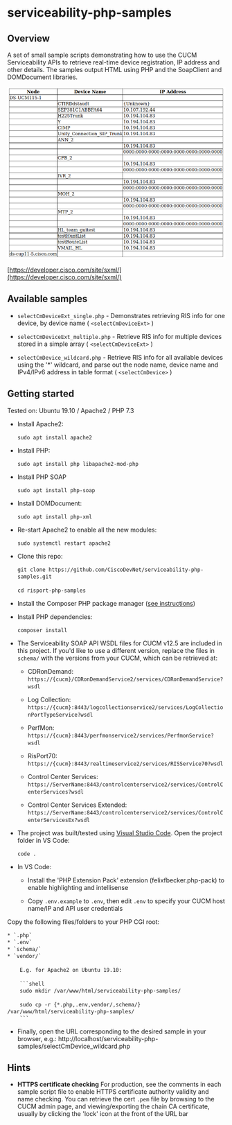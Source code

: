 # serviceability-php-samples

## Overview

A set of small sample scripts demonstrating how to use the CUCM Serviceability APIs to retrieve real-time device registration, IP address and other details.  The samples output HTML using PHP and the SoapClient and DOMDocument libraries.

![screenshot](assets/images/screenshot.png)

[https://developer.cisco.com/site/sxml/](https://developer.cisco.com/site/sxml/)


## Available samples

* `selectCmDeviceExt_single.php` - Demonstrates retrieving RIS info for one device, by device name ( `<selectCmDeviceExt>` )

* `selectCmDeviceExt_multiple.php` - Retrieve RIS info for multiple devices stored in a simple array ( `<selectCmDeviceExt>` )

* `selectCmDevice_wildcard.php` - Retrieve RIS info for all available devices using the '*' wildcard, and parse out the node name, device name and IPv4/IPv6 address in table format ( `<selectCmDevice>` )

## Getting started

Tested on: Ubuntu 19.10 / Apache2 / PHP 7.3

* Install Apache2:

    ```shell
    sudo apt install apache2
    ```

* Install PHP:

    ```shell
    sudo apt install php libapache2-mod-php

* Install PHP SOAP
    
    ```shell
    sudo apt install php-soap
    ```

* Install DOMDocument:

    ```shell
    sudo apt install php-xml
    ```

* Re-start Apache2 to enable all the new modules:

    ```shell
    sudo systemctl restart apache2

* Clone this repo:

    ```shell
    git clone https://github.com/CiscoDevNet/serviceability-php-samples.git

    cd risport-php-samples
    ```

* Install the Composer PHP package manager ([see instructions](https://getcomposer.org/doc/00-intro.md#installation-linux-unix-macos))
* Install PHP dependencies:

    ```shell
    composer install
    ```

* The Serviceability SOAP API WSDL files for CUCM v12.5 are included in this project.  If you'd like to use a different version, replace the files in `schema/` with the versions from your CUCM, which can be retrieved at:

    * CDRonDemand: `https://{cucm}/CDRonDemandService2/services/CDRonDemandService?wsdl`

    * Log Collection: `https://{cucm}:8443/logcollectionservice2/services/LogCollectionPortTypeService?wsdl`

    * PerfMon: `https://{cucm}:8443/perfmonservice2/services/PerfmonService?wsdl`

    * RisPort70: `https://{cucm}:8443/realtimeservice2/services/RISService70?wsdl`

    * Control Center Services: `https://ServerName:8443/controlcenterservice2/services/ControlCenterServices?wsdl`

    * Control Center Services Extended: `https://ServerName:8443/controlcenterservice2/services/ControlCenterServicesEx?wsdl`

* The project was built/tested using [Visual Studio Code](https://code.visualstudio.com/).  Open the project folder in VS Code:

    ```shell
    code .
    ```
  
* In VS Code:

    * Install the 'PHP Extension Pack' extension (felixfbecker.php-pack) to enable highlighting and intellisense

    * Copy `.env.example` to `.env`, then edit `.env` to specify your CUCM host name/IP and API user credentials

Copy the following files/folders  to your PHP CGI root:

    * `.php`
    * `.env`
    * `schema/`
    * `vendor/`

        E.g. for Apache2 on Ubuntu 19.10: 

        ```shell
        sudo mkdir /var/www/html/serviceability-php-samples/
        
        sudo cp -r {*.php,.env,vendor/,schema/} /var/www/html/serviceability-php-samples/
        ```
* Finally, open the URL corresponding to the desired sample in your browser, e.g.: http://localhost/serviceability-php-samples/selectCmDevice_wildcard.php

## Hints

* **HTTPS certificate checking** For production, see the comments in each sample script file to enable HTTPS certificate authority validity and name checking.  You can retrieve the cert `.pem` file by browsing to the CUCM admin page, and viewing/exporting the chain CA certificate, usually by clicking the 'lock' icon at the front of the URL bar